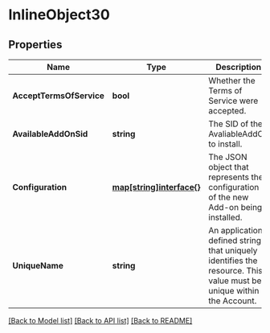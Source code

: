 # InlineObject30

## Properties

Name | Type | Description | Notes
------------ | ------------- | ------------- | -------------
**AcceptTermsOfService** | **bool** | Whether the Terms of Service were accepted. | 
**AvailableAddOnSid** | **string** | The SID of the AvaliableAddOn to install. | 
**Configuration** | [**map[string]interface{}**](.md) | The JSON object that represents the configuration of the new Add-on being installed. | [optional] 
**UniqueName** | **string** | An application-defined string that uniquely identifies the resource. This value must be unique within the Account. | [optional] 

[[Back to Model list]](../README.md#documentation-for-models) [[Back to API list]](../README.md#documentation-for-api-endpoints) [[Back to README]](../README.md)


